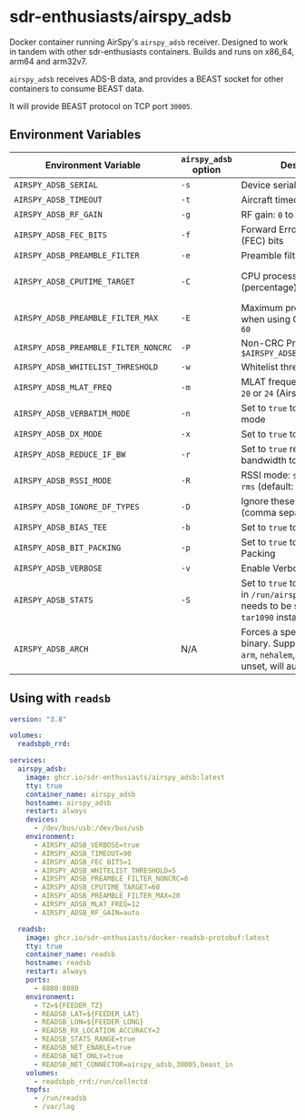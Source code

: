 # sdr-enthusiasts/airspy_adsb

Docker container running AirSpy's `airspy_adsb` receiver. Designed to work in tandem with other sdr-enthusiasts containers. Builds and runs on x86_64, arm64 and arm32v7.

`airspy_adsb` receives ADS-B data, and provides a BEAST socket for other containers to consume BEAST data.

It will provide BEAST protocol on TCP port `30005`.

## Environment Variables

| Environment Variable                 | `airspy_adsb`</br>option | Description                                                                                                                         | Default                                                |
| ------------------------------------ | ------------------------ | ----------------------------------------------------------------------------------------------------------------------------------- | ------------------------------------------------------ |
| `AIRSPY_ADSB_SERIAL`                 | `-s`                     | Device serial number                                                                                                                | _unset_                                                |
| `AIRSPY_ADSB_TIMEOUT`                | `-t`                     | Aircraft timeout in seconds                                                                                                         | `60`                                                   |
| `AIRSPY_ADSB_RF_GAIN`                | `-g`                     | RF gain: `0` to `21` or `auto`                                                                                                      | `auto`                                                 |
| `AIRSPY_ADSB_FEC_BITS`               | `-f`                     | Forward Error Correction (FEC) bits                                                                                                 | `1`                                                    |
| `AIRSPY_ADSB_PREAMBLE_FILTER`        | `-e`                     | Preamble filter: `1` to `60`                                                                                                        | `4`                                                    |
| `AIRSPY_ADSB_CPUTIME_TARGET`         | `-C`                     | CPU processing time target (percentage): `5` to `95`                                                                                | Disabled</br>_(adjusts preamble filter while running)_ |
| `AIRSPY_ADSB_PREAMBLE_FILTER_MAX`    | `-E`                     | Maximum preamble filter when using CPU target: `1` to `60`                                                                          | `60`                                                   |
| `AIRSPY_ADSB_PREAMBLE_FILTER_NONCRC` | `-P`                     | Non-CRC Preamble filter: `1` to `$AIRSPY_ADSB_PREAMBLE_FILTER`                                                                      | Disabled                                               |
| `AIRSPY_ADSB_WHITELIST_THRESHOLD`    | `-w`                     | Whitelist threshold: `1` to `20`                                                                                                    | `5`                                                    |
| `AIRSPY_ADSB_MLAT_FREQ`              | `-m`                     | MLAT frequency in MHz: `12`, `20` or `24` (Airspy R2 only)                                                                          | _unset_                                                |
| `AIRSPY_ADSB_VERBATIM_MODE`          | `-n`                     | Set to `true` to enable Verbatim mode                                                                                               | _unset_                                                |
| `AIRSPY_ADSB_DX_MODE`                | `-x`                     | Set to `true` to enable DX mode                                                                                                     | _unset_                                                |
| `AIRSPY_ADSB_REDUCE_IF_BW`           | `-r`                     | Set to `true` reduce the IF bandwidth to 4 MHz                                                                                      | _unset_                                                |
| `AIRSPY_ADSB_RSSI_MODE`              | `-R`                     | RSSI mode: `snr` (ref = 42 dB), `rms` (default: rms)                                                                                | `rms`                                                  |
| `AIRSPY_ADSB_IGNORE_DF_TYPES`        | `-D`                     | Ignore these DF types (comma separated list)                                                                                        | `24,25,26,27,28,29,30,31`                              |
| `AIRSPY_ADSB_BIAS_TEE`               | `-b`                     | Set to `true` to enable Bias-Tee                                                                                                    | _unset_                                                |
| `AIRSPY_ADSB_BIT_PACKING`            | `-p`                     | Set to `true` to enable Bit Packing                                                                                                 | _unset_                                                |
| `AIRSPY_ADSB_VERBOSE`                | `-v`                     | Enable Verbose mode                                                                                                                 | _unset_                                                |
| `AIRSPY_ADSB_STATS`                  | `-S`                     | Set to `true` to enable statistics in `/run/airspy_adsb` (this needs to be shared with a `tar1090` instance)                        | _unset_                                                |
| `AIRSPY_ADSB_ARCH`                   | N/A                      | Forces a specific architecture binary. Supports `arm64`, `armv7`, `arm`, `nehalem`, `x86_64` or `i386`. If unset, will auto-detect. | _unset_                                                |

## Using with `readsb`

```yaml
version: "3.8"

volumes:
  readsbpb_rrd:

services:
  airspy_adsb:
    image: ghcr.io/sdr-enthusiasts/airspy_adsb:latest
    tty: true
    container_name: airspy_adsb
    hostname: airspy_adsb
    restart: always
    devices:
      - /dev/bus/usb:/dev/bus/usb
    environment:
      - AIRSPY_ADSB_VERBOSE=true
      - AIRSPY_ADSB_TIMEOUT=90
      - AIRSPY_ADSB_FEC_BITS=1
      - AIRSPY_ADSB_WHITELIST_THRESHOLD=5
      - AIRSPY_ADSB_PREAMBLE_FILTER_NONCRC=8
      - AIRSPY_ADSB_CPUTIME_TARGET=60
      - AIRSPY_ADSB_PREAMBLE_FILTER_MAX=20
      - AIRSPY_ADSB_MLAT_FREQ=12
      - AIRSPY_ADSB_RF_GAIN=auto

  readsb:
    image: ghcr.io/sdr-enthusiasts/docker-readsb-protobuf:latest
    tty: true
    container_name: readsb
    hostname: readsb
    restart: always
    ports:
      - 8080:8080
    environment:
      - TZ=${FEEDER_TZ}
      - READSB_LAT=${FEEDER_LAT}
      - READSB_LON=${FEEDER_LONG}
      - READSB_RX_LOCATION_ACCURACY=2
      - READSB_STATS_RANGE=true
      - READSB_NET_ENABLE=true
      - READSB_NET_ONLY=true
      - READSB_NET_CONNECTOR=airspy_adsb,30005,beast_in
    volumes:
      - readsbpb_rrd:/run/collectd
    tmpfs:
      - /run/readsb
      - /var/log
```
